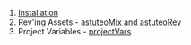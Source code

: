 1. [Installation](docs/installation.md) 
1. Rev'ing Assets - [astuteoMix and astuteoRev](docs/rev.md)
2. Project Variables - [projectVars](docs/project-vars.md)